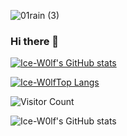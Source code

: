 ![01rain (3)](https://user-images.githubusercontent.com/88833541/234557176-65170a38-f59b-4745-b672-cde1d9f36626.jpg)


### Hi there 👋

[![Ice-W0lf's GitHub stats](https://github-readme-stats.vercel.app/api?username=Ice-W0lf&show_icons=true&theme=dark)](https://github.com/anuraghazra/github-readme-stats)

[![Ice-W0lfTop Langs](https://github-readme-stats.vercel.app/api/top-langs/?username=Ice-W0lf&theme=tokyonight)](https://github.com/Ice-W0lf/github-readme-stats)

![Visitor Count](https://profile-counter.glitch.me/Ice-W0lf/count.svg)

![Ice-W0lf's GitHub stats](https://github-readme-stats.vercel.app/api?username=Ice-W0lf&show_icons=true&theme=tokyonight)

<!--
**Ice-W0lf/Ice-W0lf** is a ✨ _special_ ✨ repository because its `README.md` (this file) appears on your GitHub profile.

Here are some ideas to get you started:

- 🔭 I’m currently working on ...
- 🌱 I’m currently learning ...
- 👯 I’m looking to collaborate on ...
- 🤔 I’m looking for help with ...
- 💬 Ask me about ...
- 📫 How to reach me: ...
- 😄 Pronouns: ...
- ⚡ Fun fact: ...
-->
